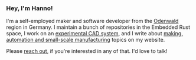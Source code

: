 ### Hey, I'm Hanno!

I'm a self-employed maker and software developer from the [Odenwald](https://hanno.braun-odw.eu/made-in-odenwald/2.jpg) region in Germany. I maintain a bunch of repositories in the Embedded Rust space, I work on an [experimental CAD system](https://github.com/hannobraun/fornjot), and I write about [making, automation and small-scale manufacturing](https://hanno.braun-odw.eu/) topics on my website.

Please [reach out](https://hanno.braun-odw.eu/contact), if you're interested in any of that. I'd love to talk!
